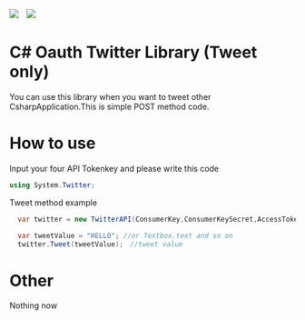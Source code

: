 [![](http://img.shields.io/badge/license-MIT-blue.svg?style=flat-square)](https://github.com/ItinoseSan/Csharp-Post-Library-for-TwitterAPI/blob/master/LICENCE)　![](https://img.shields.io/badge/language-csharp%20-orange.svg)


# C# Oauth Twitter Library (Tweet only)
You can use this library when you want to tweet other CsharpApplication.This is simple POST method code.
# How to use
Input your four API Tokenkey and please write this code

```C#
using System.Twitter;
```
Tweet method example
```C#
  var twitter = new TwitterAPI(ConsumerKey,ConsumerKeySecret,AccessToken,AccessTokenSecret);

  var tweetValue = "HELLO"; //or Textbox.text and so on
  twitter.Tweet(tweetValue);　//tweet value
```
            
# Other
Nothing now
